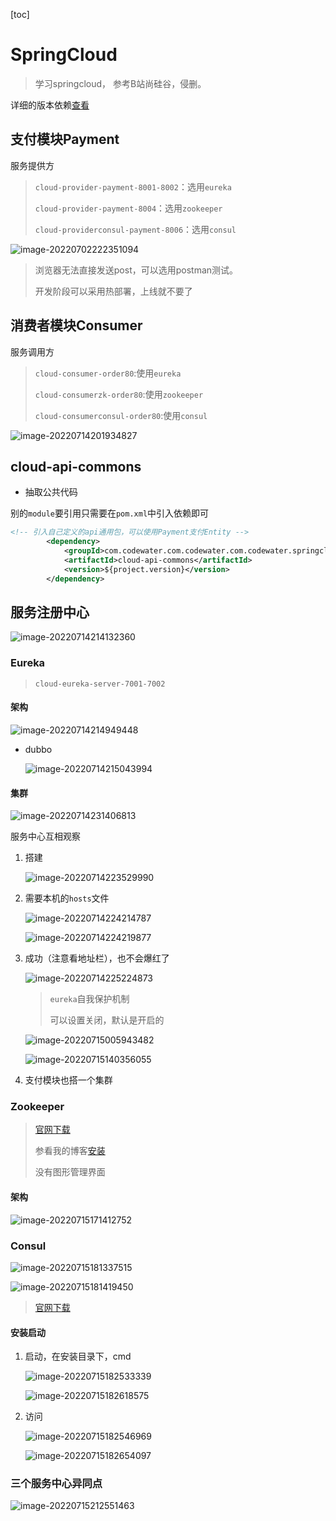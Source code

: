 [toc]



# SpringCloud

> 学习springcloud， 参考B站尚硅谷，侵删。

详细的版本依赖[查看](https://start.spring.io/actuator/info)





## 支付模块Payment

服务提供方

> `cloud-provider-payment-8001-8002`：选用`eureka`
>
> `cloud-provider-payment-8004`：选用`zookeeper`
>
> `cloud-providerconsul-payment-8006`：选用`consul`
>
> 

![image-20220702222351094](pictures/image-20220702222351094.png)

> 浏览器无法直接发送post，可以选用postman测试。
>
> 开发阶段可以采用热部署，上线就不要了





## 消费者模块Consumer

服务调用方

> `cloud-consumer-order80`:使用`eureka`
>
> `cloud-consumerzk-order80`:使用`zookeeper`
>
> `cloud-consumerconsul-order80`:使用`consul`

![image-20220714201934827](pictures/image-20220714201934827.png)





## cloud-api-commons

* 抽取公共代码

别的`module`要引用只需要在`pom.xml`中引入依赖即可

```xml
<!-- 引入自己定义的api通用包，可以使用Payment支付Entity -->
        <dependency>
            <groupId>com.codewater.com.codewater.com.codewater.springcloud</groupId>
            <artifactId>cloud-api-commons</artifactId>
            <version>${project.version}</version>
        </dependency>
```





## 服务注册中心



![image-20220714214132360](pictures/image-20220714214132360.png)





### Eureka

> `cloud-eureka-server-7001-7002`



#### 架构

![image-20220714214949448](pictures/image-20220714214949448.png)

* dubbo

  ![image-20220714215043994](pictures/image-20220714215043994.png)

  



#### 集群

![image-20220714231406813](pictures/image-20220714231406813.png)

服务中心互相观察

1. 搭建

   ![image-20220714223529990](pictures/image-20220714223529990.png)

2. 需要本机的`hosts`文件

   ![image-20220714224214787](pictures/image-20220714224214787.png)

   ![image-20220714224219877](pictures/image-20220714224219877.png)

3. 成功（注意看地址栏），也不会爆红了

   ![image-20220714225224873](pictures/image-20220714225224873.png)

   > `eureka`自我保护机制
   >
   > 可以设置关闭，默认是开启的

   ![image-20220715005943482](pictures/image-20220715005943482.png)

   ![image-20220715140356055](pictures/image-20220715140356055.png)

   

4. 支付模块也搭一个集群





### Zookeeper

> [官网下载](http://archive.apache.org/dist/zookeeper)
>
> 参看我的博客[安装](https://www.cnblogs.com/CodeWater404/p/16482043.html)
>
> 没有图形管理界面



#### 架构

![image-20220715171412752](pictures/image-20220715171412752.png)





### Consul

![image-20220715181337515](pictures/image-20220715181337515.png)

![image-20220715181419450](pictures/image-20220715181419450.png)

> [官网下载](https://www.consul.io/downloads)



#### 安装启动

1. 启动，在安装目录下，cmd

   ![image-20220715182533339](pictures/image-20220715182533339.png)

   ![image-20220715182618575](pictures/image-20220715182618575.png)

2. 访问

   ![image-20220715182546969](pictures/image-20220715182546969.png)

   ![image-20220715182654097](pictures/image-20220715182654097.png)





### 三个服务中心异同点

![image-20220715212551463](pictures/image-20220715212551463.png)







